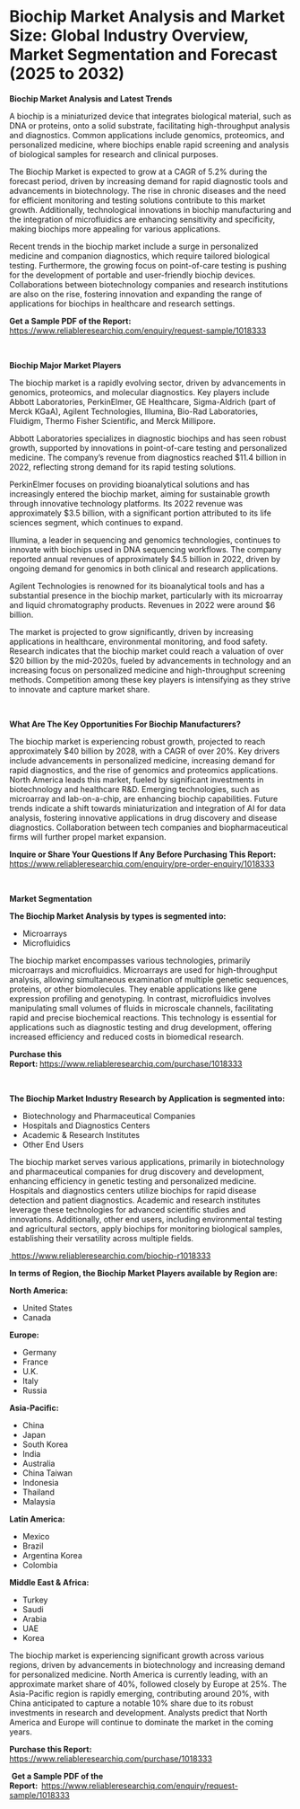 <p><h1>Biochip Market Analysis and Market Size: Global Industry Overview, Market Segmentation and Forecast (2025 to 2032)</h1></p><p><strong>Biochip Market Analysis and Latest Trends</strong></p>
<p><p>A biochip is a miniaturized device that integrates biological material, such as DNA or proteins, onto a solid substrate, facilitating high-throughput analysis and diagnostics. Common applications include genomics, proteomics, and personalized medicine, where biochips enable rapid screening and analysis of biological samples for research and clinical purposes.</p><p>The Biochip Market is expected to grow at a CAGR of 5.2% during the forecast period, driven by increasing demand for rapid diagnostic tools and advancements in biotechnology. The rise in chronic diseases and the need for efficient monitoring and testing solutions contribute to this market growth. Additionally, technological innovations in biochip manufacturing and the integration of microfluidics are enhancing sensitivity and specificity, making biochips more appealing for various applications.</p><p>Recent trends in the biochip market include a surge in personalized medicine and companion diagnostics, which require tailored biological testing. Furthermore, the growing focus on point-of-care testing is pushing for the development of portable and user-friendly biochip devices. Collaborations between biotechnology companies and research institutions are also on the rise, fostering innovation and expanding the range of applications for biochips in healthcare and research settings.</p></p>
<p><strong>Get a Sample PDF of the Report:&nbsp;</strong> <a href="https://www.reliableresearchiq.com/enquiry/request-sample/1018333?utm_campaign=3208&utm_medium=2&utm_source=Github&utm_content=ia&utm_term=16042025&utm_id=biochip">https://www.reliableresearchiq.com/enquiry/request-sample/1018333</a></p>
<p>&nbsp;</p>
<p><strong>Biochip Major Market Players</strong></p>
<p><p>The biochip market is a rapidly evolving sector, driven by advancements in genomics, proteomics, and molecular diagnostics. Key players include Abbott Laboratories, PerkinElmer, GE Healthcare, Sigma-Aldrich (part of Merck KGaA), Agilent Technologies, Illumina, Bio-Rad Laboratories, Fluidigm, Thermo Fisher Scientific, and Merck Millipore.</p><p>Abbott Laboratories specializes in diagnostic biochips and has seen robust growth, supported by innovations in point-of-care testing and personalized medicine. The company’s revenue from diagnostics reached $11.4 billion in 2022, reflecting strong demand for its rapid testing solutions.</p><p>PerkinElmer focuses on providing bioanalytical solutions and has increasingly entered the biochip market, aiming for sustainable growth through innovative technology platforms. Its 2022 revenue was approximately $3.5 billion, with a significant portion attributed to its life sciences segment, which continues to expand.</p><p>Illumina, a leader in sequencing and genomics technologies, continues to innovate with biochips used in DNA sequencing workflows. The company reported annual revenues of approximately $4.5 billion in 2022, driven by ongoing demand for genomics in both clinical and research applications.</p><p>Agilent Technologies is renowned for its bioanalytical tools and has a substantial presence in the biochip market, particularly with its microarray and liquid chromatography products. Revenues in 2022 were around $6 billion.</p><p>The market is projected to grow significantly, driven by increasing applications in healthcare, environmental monitoring, and food safety. Research indicates that the biochip market could reach a valuation of over $20 billion by the mid-2020s, fueled by advancements in technology and an increasing focus on personalized medicine and high-throughput screening methods. Competition among these key players is intensifying as they strive to innovate and capture market share.</p></p>
<p>&nbsp;</p>
<p><strong>What Are The Key Opportunities For Biochip Manufacturers?</strong></p>
<p><p>The biochip market is experiencing robust growth, projected to reach approximately $40 billion by 2028, with a CAGR of over 20%. Key drivers include advancements in personalized medicine, increasing demand for rapid diagnostics, and the rise of genomics and proteomics applications. North America leads this market, fueled by significant investments in biotechnology and healthcare R&D. Emerging technologies, such as microarray and lab-on-a-chip, are enhancing biochip capabilities. Future trends indicate a shift towards miniaturization and integration of AI for data analysis, fostering innovative applications in drug discovery and disease diagnostics. Collaboration between tech companies and biopharmaceutical firms will further propel market expansion.</p></p>
<p><strong>Inquire or Share Your Questions If Any Before Purchasing This Report:</strong> <a href="https://www.reliableresearchiq.com/enquiry/pre-order-enquiry/1018333?utm_campaign=3208&utm_medium=2&utm_source=Github&utm_content=ia&utm_term=16042025&utm_id=biochip">https://www.reliableresearchiq.com/enquiry/pre-order-enquiry/1018333</a></p>
<p>&nbsp;</p>
<p><strong>Market Segmentation</strong></p>
<p><strong>The Biochip Market Analysis by types is segmented into:</strong></p>
<p><ul><li>Microarrays</li><li>Microfluidics</li></ul></p>
<p><p>The biochip market encompasses various technologies, primarily microarrays and microfluidics. Microarrays are used for high-throughput analysis, allowing simultaneous examination of multiple genetic sequences, proteins, or other biomolecules. They enable applications like gene expression profiling and genotyping. In contrast, microfluidics involves manipulating small volumes of fluids in microscale channels, facilitating rapid and precise biochemical reactions. This technology is essential for applications such as diagnostic testing and drug development, offering increased efficiency and reduced costs in biomedical research.</p></p>
<p><strong>Purchase this Report:&nbsp;</strong><a href="https://www.reliableresearchiq.com/purchase/1018333?utm_campaign=3208&utm_medium=2&utm_source=Github&utm_content=ia&utm_term=16042025&utm_id=biochip">https://www.reliableresearchiq.com/purchase/1018333</a></p>
<p>&nbsp;</p>
<p><strong>The Biochip Market Industry Research by Application is segmented into:</strong></p>
<p><ul><li>Biotechnology and Pharmaceutical Companies</li><li>Hospitals and Diagnostics Centers</li><li>Academic & Research Institutes</li><li>Other End Users</li></ul></p>
<p><p>The biochip market serves various applications, primarily in biotechnology and pharmaceutical companies for drug discovery and development, enhancing efficiency in genetic testing and personalized medicine. Hospitals and diagnostics centers utilize biochips for rapid disease detection and patient diagnostics. Academic and research institutes leverage these technologies for advanced scientific studies and innovations. Additionally, other end users, including environmental testing and agricultural sectors, apply biochips for monitoring biological samples, establishing their versatility across multiple fields.</p></p>
<p><a href="https://www.reliableresearchiq.com/biochip-r1018333?utm_campaign=3208&utm_medium=2&utm_source=Github&utm_content=ia&utm_term=16042025&utm_id=biochip">&nbsp;https://www.reliableresearchiq.com/biochip-r1018333</a></p>
<p><strong>In terms of Region, the Biochip Market Players available by Region are:</strong></p>
<p>
    <p> <strong> North America: </strong>
        <ul>
            <li>United States</li>
            <li>Canada</li>
        </ul>
        </p> 
    <p> <strong> Europe: </strong>
        <ul>
            <li>Germany</li>
            <li>France</li>
            <li>U.K.</li>
            <li>Italy</li>
            <li>Russia</li>
        </ul>
        </p> 
    <p> <strong> Asia-Pacific: </strong>
        <ul>
            <li>China</li>
            <li>Japan</li>
            <li>South Korea</li>
            <li>India</li>
            <li>Australia</li>
            <li>China Taiwan</li>
            <li>Indonesia</li>
            <li>Thailand</li>
            <li>Malaysia</li>
        </ul>
        </p> 
    <p> <strong> Latin America: </strong>
        <ul>
            <li>Mexico</li>
            <li>Brazil</li>
            <li>Argentina Korea</li>
            <li>Colombia</li>
        </ul>
        </p> 
    <p> <strong> Middle East & Africa: </strong>
        <ul>
            <li>Turkey</li>
            <li>Saudi</li>
            <li>Arabia</li>
            <li>UAE</li>
            <li>Korea</li>
        </ul>
    </p>
    </p>
<p><p>The biochip market is experiencing significant growth across various regions, driven by advancements in biotechnology and increasing demand for personalized medicine. North America is currently leading, with an approximate market share of 40%, followed closely by Europe at 25%. The Asia-Pacific region is rapidly emerging, contributing around 20%, with China anticipated to capture a notable 10% share due to its robust investments in research and development. Analysts predict that North America and Europe will continue to dominate the market in the coming years.</p></p>
<p><strong>Purchase this Report: </strong><a href="https://www.reliableresearchiq.com/purchase/1018333?utm_campaign=3208&utm_medium=2&utm_source=Github&utm_content=ia&utm_term=16042025&utm_id=biochip">https://www.reliableresearchiq.com/purchase/1018333</a></p>
<p>&nbsp;<strong>Get a Sample PDF of the Report:&nbsp;&nbsp;</strong><a href="https://www.reliableresearchiq.com/enquiry/request-sample/1018333?utm_campaign=3208&utm_medium=2&utm_source=Github&utm_content=ia&utm_term=16042025&utm_id=biochip">https://www.reliableresearchiq.com/enquiry/request-sample/1018333</a></p>
<p><strong></strong></p>
<p><p></p><p></p><p></p></p>